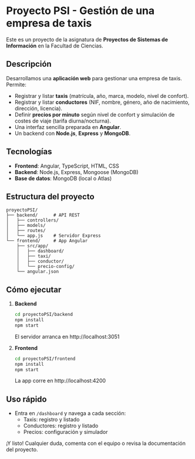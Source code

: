# Proyecto PSI - Gestión de una empresa de taxis

Este es un proyecto de la asignatura de **Proyectos de Sistemas de Información** en la Facultad de Ciencias.

## Descripción
Desarrollamos una **aplicación web** para gestionar una empresa de taxis. Permite:

- Registrar y listar **taxis** (matrícula, año, marca, modelo, nivel de confort).
- Registrar y listar **conductores** (NIF, nombre, género, año de nacimiento, dirección, licencia).
- Definir **precios por minuto** según nivel de confort y simulación de costes de viaje (tarifa diurna/nocturna).
- Una interfaz sencilla preparada en **Angular**.
- Un backend con **Node.js**, **Express** y **MongoDB**.

## Tecnologías
- **Frontend**: Angular, TypeScript, HTML, CSS
- **Backend**: Node.js, Express, Mongoose (MongoDB)
- **Base de datos**: MongoDB (local o Atlas)

## Estructura del proyecto
```
proyectoPSI/
├── backend/      # API REST
│   ├── controllers/
│   ├── models/
│   ├── routes/
│   └── app.js    # Servidor Express
└── frontend/     # App Angular
    ├── src/app/
    │   ├── dashboard/
    │   ├── taxi/
    │   ├── conductor/
    │   └── precio-config/
    └── angular.json
```

## Cómo ejecutar

1. **Backend**
   ```bash
   cd proyectoPSI/backend
   npm install
   npm start
   ```
   El servidor arranca en http://localhost:3051

2. **Frontend**
   ```bash
   cd proyectoPSI/frontend
   npm install
   npm start
   ```
   La app corre en http://localhost:4200

## Uso rápido
- Entra en `/dashboard` y navega a cada sección:
  - Taxis: registro y listado
  - Conductores: registro y listado
  - Precios: configuración y simulador

¡Y listo! Cualquier duda, comenta con el equipo o revisa la documentación del proyecto.
